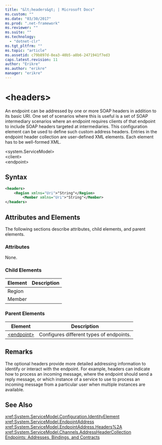 ```yaml
---
title: "&lt;headers&gt; | Microsoft Docs"
ms.custom: ""
ms.date: "03/30/2017"
ms.prod: ".net-framework"
ms.reviewer: ""
ms.suite: ""
ms.technology: 
  - "dotnet-clr"
ms.tgt_pltfrm: ""
ms.topic: "article"
ms.assetid: c79b897d-8ea3-40b5-a8b6-2471941f7ed3
caps.latest.revision: 11
author: "Erikre"
ms.author: "erikre"
manager: "erikre"
---
```

# &lt;headers&gt;
An endpoint can be addressed by one or more SOAP headers in addition to its basic URI. One set of scenarios where this is useful is a set of SOAP intermediary scenarios where an endpoint requires clients of that endpoint to include SOAP headers targeted at intermediaries. This configuration element can be used to define such custom address headers. Entries in the endpoint header collection are user-defined XML elements. Each element has to be well-formed XML.  
  
 \<system.ServiceModel>  
\<client>  
\<endpoint>  
  
## Syntax  
  
```xml  
<headers>  
    <Region xmlns="Uri">"String"</Region>  
        <Member xmlns="Uri">"String"</Member>  
</headers>  
```  
  
## Attributes and Elements  
 The following sections describe attributes, child elements, and parent elements.  
  
### Attributes  
 None.  
  
### Child Elements  
  
|Element|Description|  
|-------------|-----------------|  
|Region||  
|Member||  
  
### Parent Elements  
  
|Element|Description|  
|-------------|-----------------|  
|[\<endpoint>](../../../../../docs/framework/configure-apps/file-schema/wcf/endpoint-of-client.md)|Configures different types of endpoints.|  
  
## Remarks  
 The optional headers provide more detailed addressing information to identify or interact with the endpoint. For example, headers can indicate how to process an incoming message, where the endpoint should send a reply message, or which instance of a service to use to process an incoming message from a particular user when multiple instances are available.  
  
## See Also  
 <xref:System.ServiceModel.Configuration.IdentityElement>   
 <xref:System.ServiceModel.EndpointAddress>   
 <xref:System.ServiceModel.EndpointAddress.Headers%2A>   
 <xref:System.ServiceModel.Channels.AddressHeaderCollection>   
 [Endpoints: Addresses, Bindings, and Contracts](../../../../../docs/framework/wcf/feature-details/endpoints-addresses-bindings-and-contracts.md)
